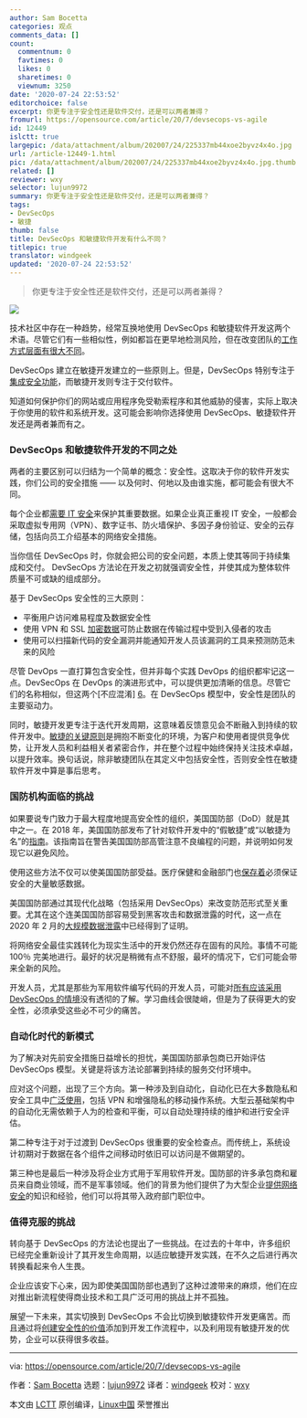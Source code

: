 ```yaml
---
author: Sam Bocetta
categories: 观点
comments_data: []
count:
  commentnum: 0
  favtimes: 0
  likes: 0
  sharetimes: 0
  viewnum: 3250
date: '2020-07-24 22:53:52'
editorchoice: false
excerpt: 你更专注于安全性还是软件交付，还是可以两者兼得？
fromurl: https://opensource.com/article/20/7/devsecops-vs-agile
id: 12449
islctt: true
largepic: /data/attachment/album/202007/24/225337mb44xoe2byvz4x4o.jpg
url: /article-12449-1.html
pic: /data/attachment/album/202007/24/225337mb44xoe2byvz4x4o.jpg.thumb.jpg
related: []
reviewer: wxy
selector: lujun9972
summary: 你更专注于安全性还是软件交付，还是可以两者兼得？
tags:
- DevSecOps
- 敏捷
thumb: false
title: DevSecOps 和敏捷软件开发有什么不同？
titlepic: true
translator: windgeek
updated: '2020-07-24 22:53:52'
---
```



> 
> 你更专注于安全性还是软件交付，还是可以两者兼得？
> 
> 
> 


![](/data/attachment/album/202007/24/225337mb44xoe2byvz4x4o.jpg)


技术社区中存在一种趋势，经常互换地使用 DevSecOps 和敏捷软件开发这两个术语。尽管它们有一些相似性，例如都旨在更早地检测风险，但在改变团队的[工作方式层面有很大不同](https://tech.gsa.gov/guides/understanding_differences_agile_devsecops/)。


DevSecOps 建立在敏捷开发建立的一些原则上。但是，DevSecOps 特别专注于[集成安全功能](https://www.redhat.com/en/topics/devops/what-is-devsecops)，而敏捷开发则专注于交付软件。


知道如何保护你们的网站或应用程序免受勒索程序和其他威胁的侵害，实际上取决于你使用的软件和系统开发。这可能会影响你选择使用 DevSecOps、敏捷软件开发还是两者兼而有之。


### DevSecOps 和敏捷软件开发的不同之处


两者的主要区别可以归结为一个简单的概念：安全性。这取决于你的软件开发实践，你们公司的安全措施 —— 以及何时、何地以及由谁实施，都可能会有很大不同。


每个企业都[需要 IT 安全](https://www.redhat.com/en/topics/security)来保护其重要数据。如果企业真正重视 IT 安全，一般都会采取虚拟专用网（VPN）、数字证书、防火墙保护、多因子身份验证、安全的云存储，包括向员工介绍基本的网络安全措施。


当你信任 DevSecOps 时，你就会把公司的安全问题，本质上使其等同于持续集成和交付。 DevSecOps 方法论在开发之初就强调安全性，并使其成为整体软件质量不可或缺的组成部分。


基于 DevSecOps 安全性的三大原则：


* 平衡用户访问难易程度及数据安全性
* 使用 VPN 和 SSL [加密数据](https://surfshark.com/blog/does-vpn-protect-you-from-hackers)可防止数据在传输过程中受到入侵者的攻击
* 使用可以扫描新代码的安全漏洞并能通知开发人员该漏洞的工具来预测防范未来的风险


尽管 DevOps 一直打算包含安全性，但并非每个实践 DevOps 的组织都牢记这一点。DevSecOps 在 DevOps 的演进形式中，可以提供更加清晰的信息。尽管它们的名称相似，但这两个[不应混淆] [6](https://www.infoq.com/articles/evolve-devops-devsecops/)。在 DevSecOps 模型中，安全性是团队的主要驱动力。


同时，敏捷开发更专注于迭代开发周期，这意味着反馈意见会不断融入到持续的软件开发中。[敏捷的关键原则](https://enterprisersproject.com/article/2019/9/agile-project-management-explained)是拥抱不断变化的环境，为客户和使用者提供竞争优势，让开发人员和利益相关者紧密合作，并在整个过程中始终保持关注技术卓越，以提升效率。换句话说，除非敏捷团队在其定义中包括安全性，否则安全性在敏捷软件开发中算是事后思考。


### 国防机构面临的挑战


如果要说专门致力于最大程度地提高安全性的组织，美国国防部（DoD）就是其中之一。在 2018 年，美国国防部发布了针对软件开发中的“假敏捷”或“以敏捷为名”的[指南](https://www.governmentciomedia.com/defense-innovation-board-issues-guide-detecting-agile-bs)。该指南旨在警告美国国防部高管注意不良编程的问题，并说明如何发现它以避免风险。


使用这些方法不仅可以使美国国防部受益。医疗保健和金融部门也[保存着](https://www.redhat.com/en/solutions/financial-services)必须保证安全的大量敏感数据。


美国国防部通过其现代化战略（包括采用 DevSecOps）来改变防范形式至关重要。尤其在这个连美国国防部容易受到黑客攻击和数据泄露的时代，这一点在 2020 年 2 月的[大规模数据泄露](https://www.military.com/daily-news/2020/02/25/dod-agency-suffers-data-breach-potentially-compromising-ssns.html)中已经得到了证明。


将网络安全最佳实践转化为现实生活中的开发仍然还存在固有的风险。事情不可能 100％ 完美地进行。最好的状况是稍微有点不舒服，最坏的情况下，它们可能会带来全新的风险。


开发人员，尤其是那些为军用软件编写代码的开发人员，可能对[所有应该采用 DevSecOps 的情境](https://fcw.com/articles/2020/01/23/dod-devsecops-guidance-williams.aspx)没有透彻的了解。学习曲线会很陡峭，但是为了获得更大的安全性，必须承受这些必不可少的痛苦。


### 自动化时代的新模式


为了解决对先前安全措施日益增长的担忧，美国国防部承包商已开始评估 DevSecOps 模型。关键是将该方法论部署到持续的服务交付环境中。


应对这个问题，出现了三个方向。第一种涉及到自动化，自动化已在大多数隐私和安全工具中[广泛使用](https://privacyaustralia.net/privacy-tools/)，包括 VPN 和增强隐私的移动操作系统。大型云基础架构中的自动化无需依赖于人为的检查和平衡，可以自动处理持续的维护和进行安全评估。


第二种专注于对于过渡到 DevSecOps 很重要的安全检查点。而传统上，系统设计初期对于数据在各个组件之间移动时依旧可以访问是不做期望的。


第三种也是最后一种涉及将企业方式用于军用软件开发。国防部的许多承包商和雇员来自商业领域，而不是军事领域。他们的背景为他们提供了为大型企业[提供网络安全](https://www.securitymagazine.com/articles/88301-cybersecurity-is-standard-business-practice-for-large-companies)的知识和经验，他们可以将其带入政府部门职位中。


### 值得克服的挑战


转向基于 DevSecOps 的方法论也提出了一些挑战。在过去的十年中，许多组织已经完全重新设计了其开发生命周期，以适应敏捷开发实践，在不久之后进行再次转换看起来令人生畏。


企业应该安下心来，因为即使美国国防部也遇到了这种过渡带来的麻烦，他们在应对推出新流程使得商业技术和工具广泛可用的挑战上并不孤独。


展望一下未来，其实切换到 DevSecOps 不会比切换到敏捷软件开发更痛苦。而且通过将[创建安全性的价值](https://www.redhat.com/en/topics/security)添加到开发工作流程中，以及利用现有敏捷开发的优势，企业可以获得很多收益。




---


via: <https://opensource.com/article/20/7/devsecops-vs-agile>


作者：[Sam Bocetta](https://opensource.com/users/sambocetta) 选题：[lujun9972](https://github.com/lujun9972) 译者：[windgeek](https://github.com/windgeek) 校对：[wxy](https://github.com/wxy)


本文由 [LCTT](https://github.com/LCTT/TranslateProject) 原创编译，[Linux中国](https://linux.cn/) 荣誉推出